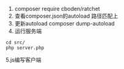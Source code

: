 1. composer require cboden/ratchet
2. 查看composer.json的autoload 路径匹配上
3. 更新autoload composer dump-autoload
4. 运行服务端
```
cd src/
php server.php
```
5.js编写客户端